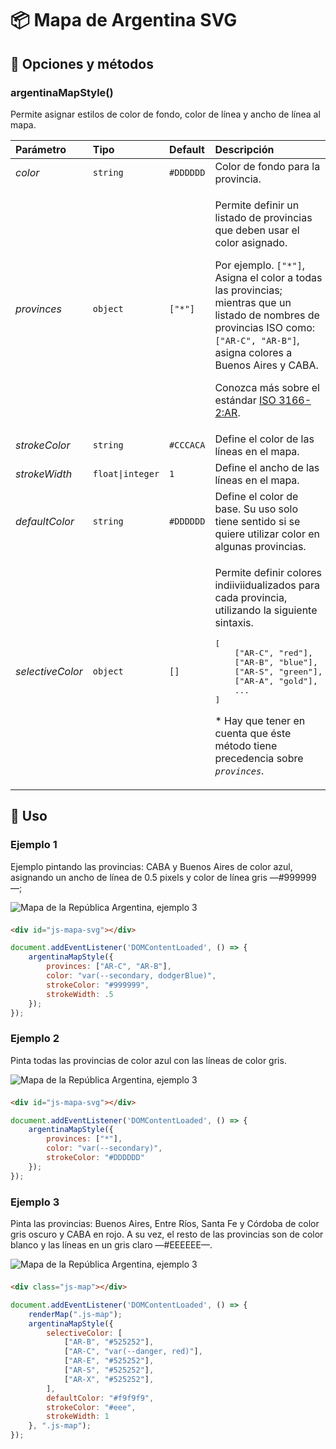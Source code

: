 # 📦 Mapa de Argentina SVG


## 🧰 Opciones y métodos

### argentinaMapStyle()

Permite asignar estilos de color de fondo, color de línea y ancho de línea al mapa. 

<table>
<thead>
<tr>
<th align="left">Parámetro</th>
<th align="left">Tipo</th>
<th align="left">Default</th>
<th align="left">Descripción</th>
</tr>
</thead>
<tbody>
<tr>
<td align="left"><em>color</em></td>
<td align="left"><code>string</code></td>
<td align="left"><code>#DDDDDD</code></td>
<td align="left">Color de fondo para la provincia.</td>
</tr>
<tr>
<td align="left"><em>provinces</em></td>
<td align="left"><code>object</code></td>
<td align="left"><code>["*"]</code></td>
<td align="left"><p dir="auto">Permite definir un listado de provincias que deben usar el color asignado.</p><p dir="auto">Por ejemplo. <code>["*"]</code>, Asigna el color a todas las provincias; mientras que un listado de nombres de provincias ISO como: <code>["AR-C", "AR-B"]</code>, asigna colores a Buenos Aires y CABA.</p><p dir="auto">Conozca más sobre el estándar <a href="https://es.wikipedia.org/wiki/ISO_3166-2:AR" rel="nofollow">ISO 3166-2:AR</a>.</p></td>
</tr>
<tr>
<td align="left"><em>strokeColor</em></td>
<td align="left"><code>string</code></td>
<td align="left"><code>#CCCACA</code></td>
<td align="left">Define el color de las líneas en el mapa.</td>
</tr>
<tr>
<td align="left"><em>strokeWidth</em></td>
<td align="left"><code>float|integer</code></td>
<td align="left"><code>1</code></td>
<td align="left">Define el ancho de las líneas en el mapa.</td>
</tr>
<tr>
<td align="left"><em>defaultColor</em></td>
<td align="left"><code>string</code></td>
<td align="left"><code>#DDDDDD</code></td>
<td align="left">Define el color de base. Su uso solo tiene sentido si se quiere utilizar color en algunas provincias.</td>
</tr>
<tr>
<td align="left"><em>selectiveColor</em></td>
<td align="left"><code>object</code></td>
<td align="left"><code>[]</code></td>
<td align="left"><p>Permite definir colores indiiviidualizados para cada provincia, utilizando la siguiente sintaxis.</p><p><pre>[
    ["AR-C", "red"],
    ["AR-B", "blue"],
    ["AR-S", "green"],
    ["AR-A", "gold"],
    ...
]
</pre></p><p>
* Hay que tener en cuenta que éste método tiene precedencia sobre <em><code>provinces</code></em>.
</p></td>
</tr>
</tbody>
</table>




## 🚀 Uso

### Ejemplo 1

Ejemplo pintando las provincias: CABA y Buenos Aires de color azul, asignando un ancho de línea de 0.5 pixels y color de línea gris —#999999—;

<div style="margin:1em auto 1.5em">
<img src="./img/example-map-3.png" alt="Mapa de la República Argentina, ejemplo 3" style="display:block;margin:auto">
</div>

```html
<div id="js-mapa-svg"></div>
```

```js
document.addEventListener('DOMContentLoaded', () => {
    argentinaMapStyle({
        provinces: ["AR-C", "AR-B"],
        color: "var(--secondary, dodgerBlue)",
        strokeColor: "#999999",
        strokeWidth: .5
    });
});
```

### Ejemplo 2

Pinta todas las provincias de color azul con las líneas de color gris.

<div style="margin:1em auto 1.5em">
<img src="./img/example-map-2.png" alt="Mapa de la República Argentina, ejemplo 3" style="display:block;margin:auto">
</div>

```html
<div id="js-mapa-svg"></div>
```

```js
document.addEventListener('DOMContentLoaded', () => {
    argentinaMapStyle({
        provinces: ["*"],
        color: "var(--secondary)",
        strokeColor: "#DDDDDD"
    });
});
```

### Ejemplo 3

Pinta las provincias: Buenos Aires, Entre Ríos, Santa Fe y Córdoba de color gris oscuro y CABA en rojo. A su vez, el resto de las provincias son de color blanco y las líneas en un gris claro —#EEEEEE—.

<div style="margin:1em auto 1.5em">
<img src="./img/example-map-1.png" alt="Mapa de la República Argentina, ejemplo 3" style="display:block;margin:auto">
</div>

```html
<div class="js-map"></div>
```

```js
document.addEventListener('DOMContentLoaded', () => {
    renderMap(".js-map");
    argentinaMapStyle({
        selectiveColor: [
            ["AR-B", "#525252"],
            ["AR-C", "var(--danger, red)"],
            ["AR-E", "#525252"],
            ["AR-S", "#525252"],
            ["AR-X", "#525252"],
        ],
        defaultColor: "#f9f9f9",
        strokeColor: "#eee",
        strokeWidth: 1
    }, ".js-map");
});
```